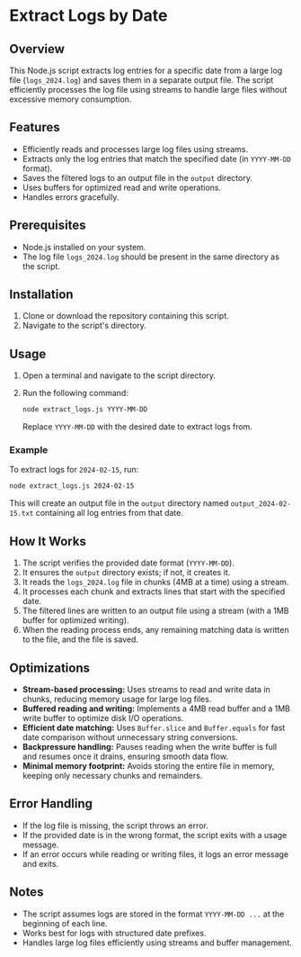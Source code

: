# Extract Logs by Date

## Overview
This Node.js script extracts log entries for a specific date from a large log file (`logs_2024.log`) and saves them in a separate output file. The script efficiently processes the log file using streams to handle large files without excessive memory consumption.

## Features
- Efficiently reads and processes large log files using streams.
- Extracts only the log entries that match the specified date (in `YYYY-MM-DD` format).
- Saves the filtered logs to an output file in the `output` directory.
- Uses buffers for optimized read and write operations.
- Handles errors gracefully.

## Prerequisites
- Node.js installed on your system.
- The log file `logs_2024.log` should be present in the same directory as the script.

## Installation
1. Clone or download the repository containing this script.
2. Navigate to the script's directory.

## Usage
1. Open a terminal and navigate to the script directory.
2. Run the following command:

   ```sh
   node extract_logs.js YYYY-MM-DD
   ```

   Replace `YYYY-MM-DD` with the desired date to extract logs from.

### Example
To extract logs for `2024-02-15`, run:

```sh
node extract_logs.js 2024-02-15
```

This will create an output file in the `output` directory named `output_2024-02-15.txt` containing all log entries from that date.

## How It Works
1. The script verifies the provided date format (`YYYY-MM-DD`).
2. It ensures the `output` directory exists; if not, it creates it.
3. It reads the `logs_2024.log` file in chunks (4MB at a time) using a stream.
4. It processes each chunk and extracts lines that start with the specified date.
5. The filtered lines are written to an output file using a stream (with a 1MB buffer for optimized writing).
6. When the reading process ends, any remaining matching data is written to the file, and the file is saved.

## Optimizations
- **Stream-based processing:** Uses streams to read and write data in chunks, reducing memory usage for large log files.
- **Buffered reading and writing:** Implements a 4MB read buffer and a 1MB write buffer to optimize disk I/O operations.
- **Efficient date matching:** Uses `Buffer.slice` and `Buffer.equals` for fast date comparison without unnecessary string conversions.
- **Backpressure handling:** Pauses reading when the write buffer is full and resumes once it drains, ensuring smooth data flow.
- **Minimal memory footprint:** Avoids storing the entire file in memory, keeping only necessary chunks and remainders.

## Error Handling
- If the log file is missing, the script throws an error.
- If the provided date is in the wrong format, the script exits with a usage message.
- If an error occurs while reading or writing files, it logs an error message and exits.

## Notes
- The script assumes logs are stored in the format `YYYY-MM-DD ...` at the beginning of each line.
- Works best for logs with structured date prefixes.
- Handles large log files efficiently using streams and buffer management.


